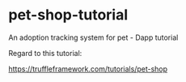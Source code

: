 # pet-shop-tutorial
An adoption tracking system for pet - Dapp tutorial

Regard to this tutorial:

https://truffleframework.com/tutorials/pet-shop
